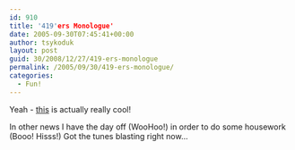 ```yaml
---
id: 910
title: '419'ers Monologue'
date: 2005-09-30T07:45:41+00:00
author: tsykoduk
layout: post
guid: 30/2008/12/27/419-ers-monologue
permalink: /2005/09/30/419-ers-monologue/
categories:
  - Fun!
---
```

Yeah - <a href="http://www.zefrank.com/request/index_better.html">this</a> is actually really cool!


In other news I have the day off (WooHoo!) in order to do some housework (Booo! Hisss!) Got the tunes blasting right now...